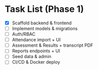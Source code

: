 # Task List (Phase 1)
- [x] Scaffold backend & frontend
- [ ] Implement models & migrations
- [ ] Auth/RBAC
- [ ] Attendance import + UI
- [ ] Assessment & Results + transcript PDF
- [ ] Reports endpoints + UI
- [ ] Seed data & admin
- [ ] CI/CD & Docker deploy
